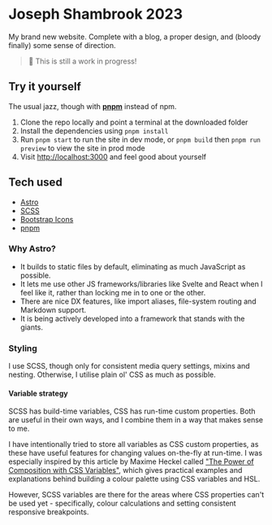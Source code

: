 # Joseph Shambrook 2023

My brand new website. Complete with a blog, a proper design, and (bloody finally) some sense of direction.

> 🚧 This is still a work in progress!

## Try it yourself

The usual jazz, though with **[pnpm]** instead of npm.

1. Clone the repo locally and point a terminal at the downloaded folder
2. Install the dependencies using `pnpm install`
3. Run `pnpm start` to run the site in dev mode, or `pnpm build` then `pnpm run preview` to view the site in prod mode
4. Visit [http://localhost:3000](http://localhost:3000) and feel good about yourself

## Tech used

- [Astro]
- [SCSS]
- [Bootstrap Icons]
- [pnpm]

### Why Astro?

- It builds to static files by default, eliminating as much JavaScript as possible.
- It lets me use other JS frameworks/libraries like Svelte and React when I feel like it, rather than locking me in to one or the other.
- There are nice DX features, like import aliases, file-system routing and Markdown support.
- It is being actively developed into a framework that stands with the giants.

### Styling

I use SCSS, though only for consistent media query settings, mixins and nesting. Otherwise, I utilise plain ol' CSS as much as possible.

#### Variable strategy

SCSS has build-time variables, CSS has run-time custom properties. Both are useful in their own ways, and I combine them in a way that makes sense to me.

I have intentionally tried to store all variables as CSS custom properties, as these have useful features for changing values on-the-fly at run-time. I was especially inspired by this article by Maxime Heckel called ["The Power of Composition with CSS Variables"](https://blog.maximeheckel.com/posts/the-power-of-composition-with-css-variables/), which gives practical examples and explanations behind building a colour palette using CSS variables and HSL.

However, SCSS variables are there for the areas where CSS properties can't be used yet - specifically, colour calculations and setting consistent responsive breakpoints.

[astro]: https://astro.build
[pnpm]: https://pnpm.io/
[scss]: https://sass-lang.com/
[bootstrap icons]: https://icons.getbootstrap.com/
[gum]: https://github.com/charmbracelet/gum
